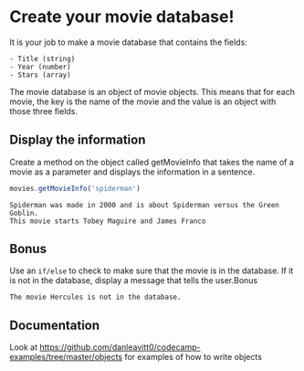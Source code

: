 # Create your movie database!

It is your job to make a movie database that contains the fields:

    - Title (string)
    - Year (number)
    - Stars (array)

The movie database is an object of movie objects. This means that for each movie, the key is the name of the movie and the value is an object with those three fields.

## Display the information

Create a method on the object called getMovieInfo that takes the name of a movie as a parameter
and displays the information in a sentence.

```js
movies.getMovieInfo('spiderman')
```

```
Spiderman was made in 2000 and is about Spiderman versus the Green Goblin.
This movie starts Tobey Maguire and James Franco
```

## Bonus

Use an `if/else` to check to make sure that the movie is in the database. If it
is not in the database, display a message that tells the user.Bonus

```
The movie Hercules is not in the database.
```

## Documentation
Look at https://github.com/danleavitt0/codecamp-examples/tree/master/objects for examples of how to write objects
